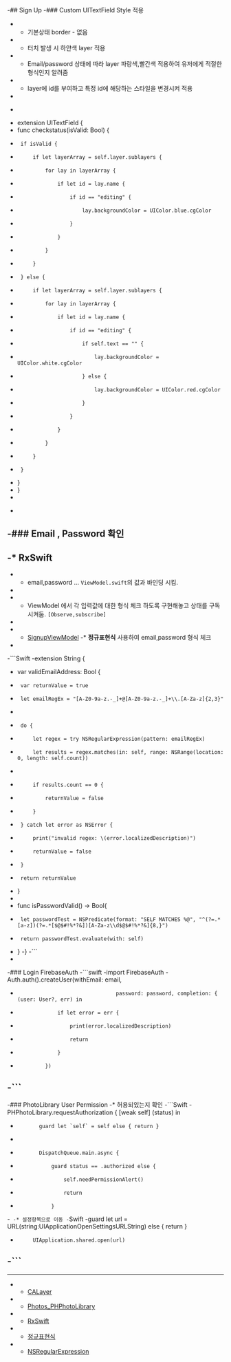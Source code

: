 -## Sign Up
 -### Custom UITextField Style 적용
 -  * 기본상태 border - 없음
 -  * 터치 발생 시 하얀색 layer 적용
 -  * Email/password 상태에 따라 layer 파랑색,빨간색 적용하여 유저에게 적절한 형식인지 알려줌
 -  * layer에 id를 부여하고 특정 id에 해당하는 스타일을 변경시켜 적용
 -
 -  ```Swift
 -  extension UITextField {
 -    func checkstatus(isValid: Bool) {
 -      if isValid {
 -          if let layerArray = self.layer.sublayers {
 -              for lay in layerArray {
 -                  if let id = lay.name {
 -                      if id == "editing" {
 -                          lay.backgroundColor = UIColor.blue.cgColor
 -                      }
 -                  }
 -              }
 -          }
 -      } else {
 -          if let layerArray = self.layer.sublayers {
 -              for lay in layerArray {
 -                  if let id = lay.name {
 -                      if id == "editing" {
 -                          if self.text == "" {
 -                              lay.backgroundColor = UIColor.white.cgColor
 -                          } else {
 -                              lay.backgroundColor = UIColor.red.cgColor
 -                          }
 -                      }
 -                  }
 -              }
 -          }
 -      }
 -    }
 -  }
 -
 -  ```
 -### Email , Password 확인
 -
 -* **RxSwift**
 -
 -  * email,password ... `ViewModel.swift`의 값과 바인딩 시킴.
 -
 -  * ViewModel 에서 각 입력값에 대한 형식 체크 하도록 구현해놓고 상태를 구독시켜둠. `[Observe,subscribe]`
 -
 -  * [SignupViewModel](https://github.com/jjy4880/SNSProject/blob/master/SNS_Project_/SNS_Project_/ViewModel/SignupViewModel.swift)
 -* **정규표현식**  사용하여 email,password 형식 체크
 -
 -```Swift
 -extension String {
 -  var validEmailAddress: Bool {
 -      var returnValue = true
 -      let emailRegEx = "[A-Z0-9a-z.-_]+@[A-Z0-9a-z.-_]+\\.[A-Za-z]{2,3}"
 -
 -      do {
 -          let regex = try NSRegularExpression(pattern: emailRegEx)
 -          let results = regex.matches(in: self, range: NSRange(location: 0, length: self.count))
 -
 -          if results.count == 0 {
 -              returnValue = false
 -          }
 -      } catch let error as NSError {
 -          print("invalid regex: \(error.localizedDescription)")
 -          returnValue = false
 -      }
 -      return returnValue
 -  }
 -
 -  func isPasswordValid() -> Bool{
 -      let passwordTest = NSPredicate(format: "SELF MATCHES %@", "^(?=.*[a-z])(?=.*[$@$#!%*?&])[A-Za-z\\d$@$#!%*?&]{8,}")
 -      return passwordTest.evaluate(with: self)
 -  }
 -}
 -```
 -
 -### Login FirebaseAuth
 -```swift
 -import FirebaseAuth
 -Auth.auth().createUser(withEmail: email,
 -                                     password: password, completion: { (user: User?, err) in
 -                  if let error = err {
 -                      print(error.localizedDescription)
 -                      return
 -                  }
 -              })
 -```
 -
 -### PhotoLibrary User Permission
 -* 허용되있는지 확인
 -```Swift
 -PHPhotoLibrary.requestAuthorization { [weak self] (status) in
 -            guard let `self` = self else { return }
 -
 -            DispatchQueue.main.async {
 -                guard status == .authorized else {
 -                    self.needPermissionAlert()
 -                    return
 -                }
 -```
 -* 설정항목으로 이동
 -```Swift
 -guard let url = URL(string:UIApplicationOpenSettingsURLString) else { return }
 -          UIApplication.shared.open(url)
 -```
 -
 ----
 - * [CALayer](https://developer.apple.com/documentation/quartzcore/calayer)
 - * [Photos_PHPhotoLibrary](https://developer.apple.com/documentation/photos/phphotolibrary/1620736-requestauthorization)
 - * [RxSwift](https://github.com/ReactiveX/RxSwift)
 - * [정규표현식](https://engineering.huiseoul.com/%EC%A0%95%EA%B7%9C%ED%91%9C%ED%98%84%EC%8B%9D-%EC%A2%80-%EB%8D%94-%EA%B9%8A%EC%9D%B4-%EC%95%8C%EC%95%84%EB%B3%B4%EA%B8%B0-5bd16027e1e0)
 - * [NSRegularExpression](https://developer.apple.com/documentation/foundation/nsregularexpression)
